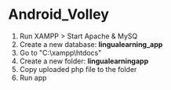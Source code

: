 # Android_Volley

1. Run XAMPP > Start Apache & MySQ <br>
2. Create a new database: <b>lingualearning_app</b> <br>
3. Go to "C:\xampp\htdocs\"
4. Create a new folder: <b>lingualearningapp</b>  
5. Copy uploaded php file to the folder
6. Run app
